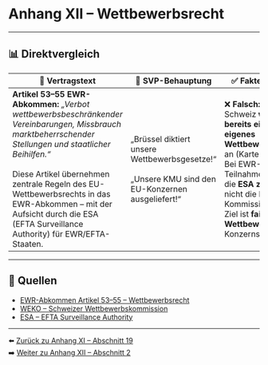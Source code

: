 # Anhang XII – Wettbewerbsrecht

---

## 📊 Direktvergleich

| 📜 **Vertragstext** | 🧨 **SVP-Behauptung** | ✅ **Faktencheck** |
|---------------------|-----------------------|--------------------|
| **Artikel 53–55 EWR-Abkommen:** _„Verbot wettbewerbsbeschränkender Vereinbarungen, Missbrauch marktbeherrschender Stellungen und staatlicher Beihilfen.“_ <br><br> Diese Artikel übernehmen zentrale Regeln des EU-Wettbewerbsrechts in das EWR-Abkommen – mit der Aufsicht durch die ESA (EFTA Surveillance Authority) für EWR/EFTA-Staaten. | „Brüssel diktiert unsere Wettbewerbsgesetze!“ <br><br> „Unsere KMU sind den EU-Konzernen ausgeliefert!“ | ❌ **Falsch:** Die Schweiz **wendet bereits ein eigenes Wettbewerbsrecht** an (Kartellgesetz). <br> Bei EWR-Teilnahme würde die **ESA zuständig**, nicht die EU-Kommission. <br> Ziel ist **fairer Wettbewerb**, nicht Konzernschutz. |

---

## 🔗 Quellen

- [EWR-Abkommen Artikel 53–55 – Wettbewerbsrecht](https://www.efta.int/media/documents/legal-texts/eea/the-eea-agreement/Main%20Text%20of%20the%20Agreement/EEAagreement.pdf)
- [WEKO – Schweizer Wettbewerbskommission](https://www.weko.admin.ch/)
- [ESA – EFTA Surveillance Authority](https://www.eftasurv.int/)

---

⬅️ [Zurück zu Anhang XI – Abschnitt 19](anhang_XI_abschnitt_19.md)  
➡️ [Weiter zu Anhang XII – Abschnitt 2](anhang_XII_abschnitt_2.md)
